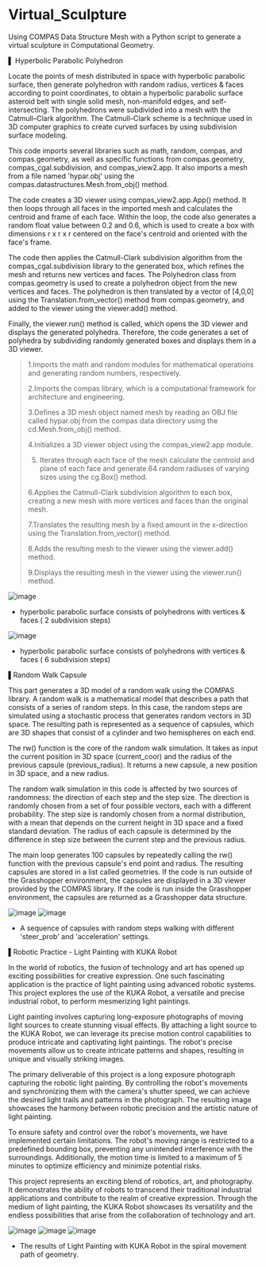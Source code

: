 # Virtual_Sculpture

Using COMPAS Data Structure Mesh with a Python script to generate a virtual sculpture in Computational Geometry. 

▌ Hyperbolic Parabolic Polyhedron

Locate the points of mesh distributed in space with hyperbolic parabolic surface, then generate polyhedron with random radius, vertices & faces according to point coordinates, to obtain a hyperbolic parabolic surface asteroid belt with single solid mesh, non-manifold edges, and self-intersecting. The polyhedrons were subdivided into a mesh with the Catmull–Clark algorithm. The Catmull–Clark scheme is a technique used in 3D computer graphics to create curved surfaces by using subdivision surface modeling.

This code imports several libraries such as math, random, compas, and compas.geometry, as well as specific functions from compas.geometry, compas_cgal.subdivision, and compas_view2.app. It also imports a mesh from a file named 'hypar.obj' using the compas.datastructures.Mesh.from_obj() method.

The code creates a 3D viewer using compas_view2.app.App() method. It then loops through all faces in the imported mesh and calculates the centroid and frame of each face. Within the loop, the code also generates a random float value between 0.2 and 0.6, which is used to create a box with dimensions r x r x r centered on the face's centroid and oriented with the face's frame.

The code then applies the Catmull-Clark subdivision algorithm from the compas_cgal.subdivision library to the generated box, which refines the mesh and returns new vertices and faces. The Polyhedron class from compas.geometry is used to create a polyhedron object from the new vertices and faces. The polyhedron is then translated by a vector of [4,0,0] using the Translation.from_vector() method from compas.geometry, and added to the viewer using the viewer.add() method.

Finally, the viewer.run() method is called, which opens the 3D viewer and displays the generated polyhedra. Therefore, the code generates a set of polyhedra by subdividing randomly generated boxes and displays them in a 3D viewer.

> 1.Imports the math and random modules for mathematical operations and generating random numbers, respectively.
>
>2.Imports the compas library, which is a computational framework for architecture and engineering.
>
>3.Defines a 3D mesh object named mesh by reading an OBJ file called hypar.obj from the compas data directory using the cd.Mesh.from_obj() method.
>
>4.Initializes a 3D viewer object using the compas_view2.app module.
>
>5. Iterates through each face of the mesh calculate the centroid and plane of each face and generate 64 random radiuses of varying sizes using the cg.Box() method.
>
>6.Applies the Catmull-Clark subdivision algorithm to each box, creating a new mesh with more vertices and faces than the original mesh.
>
>7.Translates the resulting mesh by a fixed amount in the x-direction using the Translation.from_vector() method.
>
>8.Adds the resulting mesh to the viewer using the viewer.add() method.
>
>9.Displays the resulting mesh in the viewer using the viewer.run() method.

  ![image](result_screenshot_VF2.png) 

  * hyperbolic parabolic surface consists of polyhedrons with vertices & faces ( 2 subdivision steps)
  
  ![image](result_screenshot_VF6.png) 

  * hyperbolic parabolic surface consists of polyhedrons with vertices & faces ( 6 subdivision steps)
  
▌Random Walk Capsule

This part generates a 3D model of a random walk using the COMPAS library. A random walk is a mathematical model that describes a path that consists of a series of random steps. In this case, the random steps are simulated using a stochastic process that generates random vectors in 3D space. The resulting path is represented as a sequence of capsules, which are 3D shapes that consist of a cylinder and two hemispheres on each end.

The rw() function is the core of the random walk simulation. It takes as input the current position in 3D space (current_coor) and the radius of the previous capsule (previous_radius). It returns a new capsule, a new position in 3D space, and a new radius.

The random walk simulation in this code is affected by two sources of randomness: the direction of each step and the step size. The direction is randomly chosen from a set of four possible vectors, each with a different probability. The step size is randomly chosen from a normal distribution, with a mean that depends on the current height in 3D space and a fixed standard deviation. The radius of each capsule is determined by the difference in step size between the current step and the previous radius.

The main loop generates 100 capsules by repeatedly calling the rw() function with the previous capsule's end point and radius. The resulting capsules are stored in a list called geometries. If the code is run outside of the Grasshopper environment, the capsules are displayed in a 3D viewer provided by the COMPAS library. If the code is run inside the Grasshopper environment, the capsules are returned as a Grasshopper data structure.

  ![image](Random_Walk_Capsule_Demo1.png) 
  ![image](Random_Walk_Capsule_Demo2.png) 

  * A sequence of capsules with random steps walking with different 'steer_prob' and 'acceleration' settings.

▌Robotic Practice - Light Painting with KUKA Robot

In the world of robotics, the fusion of technology and art has opened up exciting possibilities for creative expression. One such fascinating application is the practice of light painting using advanced robotic systems. This project explores the use of the KUKA Robot, a versatile and precise industrial robot, to perform mesmerizing light paintings.

Light painting involves capturing long-exposure photographs of moving light sources to create stunning visual effects. By attaching a light source to the KUKA Robot, we can leverage its precise motion control capabilities to produce intricate and captivating light paintings. The robot's precise movements allow us to create intricate patterns and shapes, resulting in unique and visually striking images.

The primary deliverable of this project is a long exposure photograph capturing the robotic light painting. By controlling the robot's movements and synchronizing them with the camera's shutter speed, we can achieve the desired light trails and patterns in the photograph. The resulting image showcases the harmony between robotic precision and the artistic nature of light painting.

To ensure safety and control over the robot's movements, we have implemented certain limitations. The robot's moving range is restricted to a predefined bounding box, preventing any unintended interference with the surroundings. Additionally, the motion time is limited to a maximum of 5 minutes to optimize efficiency and minimize potential risks.

This project represents an exciting blend of robotics, art, and photography. It demonstrates the ability of robots to transcend their traditional industrial applications and contribute to the realm of creative expression. Through the medium of light painting, the KUKA Robot showcases its versatility and the endless possibilities that arise from the collaboration of technology and art.

  ![image](KukaPRC_Spiral.png) 
  ![image](light_painting_1.jpg) 
  ![image](light_painting_2.jpg) 
  
  * The results of Light Painting with KUKA Robot in the spiral movement path of geometry.


